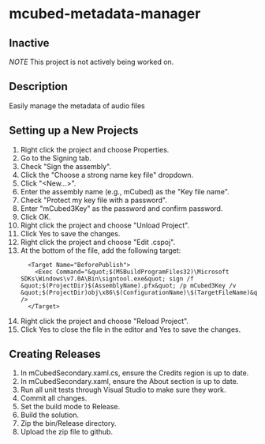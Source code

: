 # mcubed-metadata-manager

Inactive
----
*NOTE* This project is not actively being worked on.

Description
----
Easily manage the metadata of audio files

Setting up a New Projects
----
1. Right click the project and choose Properties.
1. Go to the Signing tab.
1. Check "Sign the assembly".
1. Click the "Choose a strong name key file" dropdown.
1. Click "<New...>".
1. Enter the assembly name (e.g., mCubed) as the "Key file name".
1. Check "Protect my key file with a password".
1. Enter "mCubed3Key" as the password and confirm password.
1. Click OK.
1. Right click the project and choose "Unload Project".
1. Click Yes to save the changes.
1. Right click the project and choose "Edit <PROJECT-NAME>.cspoj".
1. At the bottom of the file, add the following target:
    ```
      <Target Name="BeforePublish">
        <Exec Command="&quot;$(MSBuildProgramFiles32)\Microsoft SDKs\Windows\v7.0A\Bin\signtool.exe&quot; sign /f &quot;$(ProjectDir)$(AssemblyName).pfx&quot; /p mCubed3Key /v &quot;$(ProjectDir)obj\x86\$(ConfigurationName)\$(TargetFileName)&quot;" />
      </Target>
    ```
1. Right click the project and choose "Reload Project".
1. Click Yes to close the file in the editor and Yes to save the changes.

Creating Releases
----
1. In mCubedSecondary.xaml.cs, ensure the Credits region is up to date.
1. In mCubedSecondary.xaml, ensure the About section is up to date.
1. Run all unit tests through Visual Studio to make sure they work.
1. Commit all changes.
1. Set the build mode to Release.
1. Build the solution.
1. Zip the bin/Release directory.
1. Upload the zip file to github.
